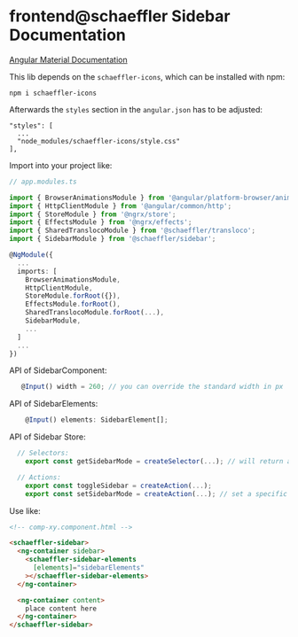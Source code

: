 # frontend@schaeffler Sidebar Documentation

[Angular Material Documentation](https://material.angular.io/components/sidenav/overview)

This lib depends on the `schaeffler-icons`, which can be installed with npm:

`npm i schaeffler-icons`

Afterwards the `styles` section in the `angular.json` has to be adjusted: 

```
"styles": [
  ...
  "node_modules/schaeffler-icons/style.css"
],
```

Import into your project like:

```typescript
// app.modules.ts

import { BrowserAnimationsModule } from '@angular/platform-browser/animations';
import { HttpClientModule } from '@angular/common/http';
import { StoreModule } from '@ngrx/store';
import { EffectsModule } from '@ngrx/effects';
import { SharedTranslocoModule } from '@schaeffler/transloco';
import { SidebarModule } from '@schaeffler/sidebar';

@NgModule({
  ...
  imports: [
    BrowserAnimationsModule,
    HttpClientModule,
    StoreModule.forRoot({}),
    EffectsModule.forRoot(),
    SharedTranslocoModule.forRoot(...),
    SidebarModule,
    ...
  ]
  ...
})
```

API of SidebarComponent:

```typescript
   @Input() width = 260; // you can override the standard width in px
```

API of SidebarElements: 

```typescript
    @Input() elements: SidebarElement[]; 
```

API of Sidebar Store:

```typescript
  // Selectors:
    export const getSidebarMode = createSelector(...); // will return a value of enum SidebarMode (open, minified, closed) 

  // Actions:
    export const toggleSidebar = createAction(...); 
    export const setSidebarMode = createAction(...); // set a specific mode manually 

```

Use like:

```html
<!-- comp-xy.component.html -->

<schaeffler-sidebar>
  <ng-container sidebar>
    <schaeffler-sidebar-elements
      [elements]="sidebarElements"
    ></schaeffler-sidebar-elements>
  </ng-container>

  <ng-container content>
    place content here
  </ng-container>
</schaeffler-sidebar>
```
